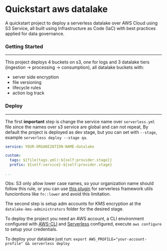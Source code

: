 # Quickstart aws datalake

A quickstart project to deploy a serverless datalake over AWS Cloud using S3 Service, all built using Infrastructure as Code (IaC) with best practices applied for data governance.


### Getting Started
---

This project deploys 4 buckets on s3, one for logs and 3 datalake tiers (ingestion -> processing -> consumption), all datalake buckets with:
- server side encryption
- file versioning
- lifecycle rules
- action log track

### Deploy
---

The first **important** step is change the service name over `serverless.yml` file since the names over s3 service are global and can not repeat, By default the project is deployed as dev stage, but you can set with `--stage`, example `serverless deploy --stage qa`.

```yaml
service: YOUR-ORGANIZATION-NAME-datalake

custom:
  tags: ${file(tags.yml):${self:provider.stage}}
  prefix: ${self:service}-${self:provider.stage}

...
```

Obs: S3 only allow lower case names, so your organization name should follow this rule, or you can use [this plugin](https://www.npmjs.com/package/serverless-plugin-utils) for serverless framework utils funciontions like `fn::lower` and avoid this limitation.

The second step is setup adm accounts for KMS encryption at the `datalake-kms-administrators` folder for the desired stage.

To deploy the project you need an AWS account, a CLI environment configured with [AWS-CLI](https://aws.amazon.com/cli/) and [Serverless](https://www.serverless.com/framework/docs/getting-started#via-npm) configured, execute `aws configure` to setup your credentials.

To deploy your datalake just run: `export AWS_PROFILE="your-account-profile" && serverless deploy`
